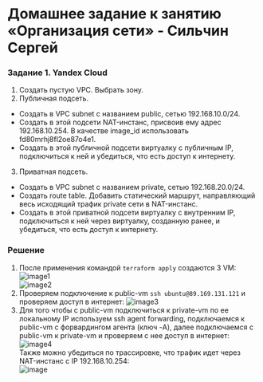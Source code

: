 # Домашнее задание к занятию «Организация сети» - Сильчин Сергей

### Задание 1. Yandex Cloud 

1. Создать пустую VPC. Выбрать зону.
2. Публичная подсеть.

 - Создать в VPC subnet с названием public, сетью 192.168.10.0/24.
 - Создать в этой подсети NAT-инстанс, присвоив ему адрес 192.168.10.254. В качестве image_id использовать fd80mrhj8fl2oe87o4e1.
 - Создать в этой публичной подсети виртуалку с публичным IP, подключиться к ней и убедиться, что есть доступ к интернету.
3. Приватная подсеть.
 - Создать в VPC subnet с названием private, сетью 192.168.20.0/24.
 - Создать route table. Добавить статический маршрут, направляющий весь исходящий трафик private сети в NAT-инстанс.
 - Создать в этой приватной подсети виртуалку с внутренним IP, подключиться к ней через виртуалку, созданную ранее, и убедиться, что есть доступ к интернету.


### Решение  
1. После применения командой ```terraform apply``` создаются 3 VM:  
![image1](https://github.com/user-attachments/assets/e4951410-0e1d-41cb-bab9-bed82c8f15ac)  
![image2](https://github.com/user-attachments/assets/bdae5f8e-afbe-469d-89b2-05750837c042)  
2. Проверяем подключение к public-vm ```ssh ubuntu@89.169.131.121``` и проверяем доступ в интернет:
![image3](https://github.com/user-attachments/assets/fc5fb3e4-5019-44a4-9e5f-01c196154123)  
3. Для того чтобы с public-vm подключиться к private-vm по ее локальному IP используем ssh agent forwarding, подключаемся к public-vm с форвардингом агента (ключ -A), далее подключаемся с public-vm к private-vm и проверяем с нее доступ в интернет:  
![image4](https://github.com/user-attachments/assets/bf075110-d0f6-451e-b89a-f607c4c6c79c)  
Также можно убедиться по трассировке, что трафик идет через NAT-инстанс с IP 192.168.10.254:  
![image](https://github.com/user-attachments/assets/ff06134d-28ab-4b45-9e67-d23ef89efcf0)
